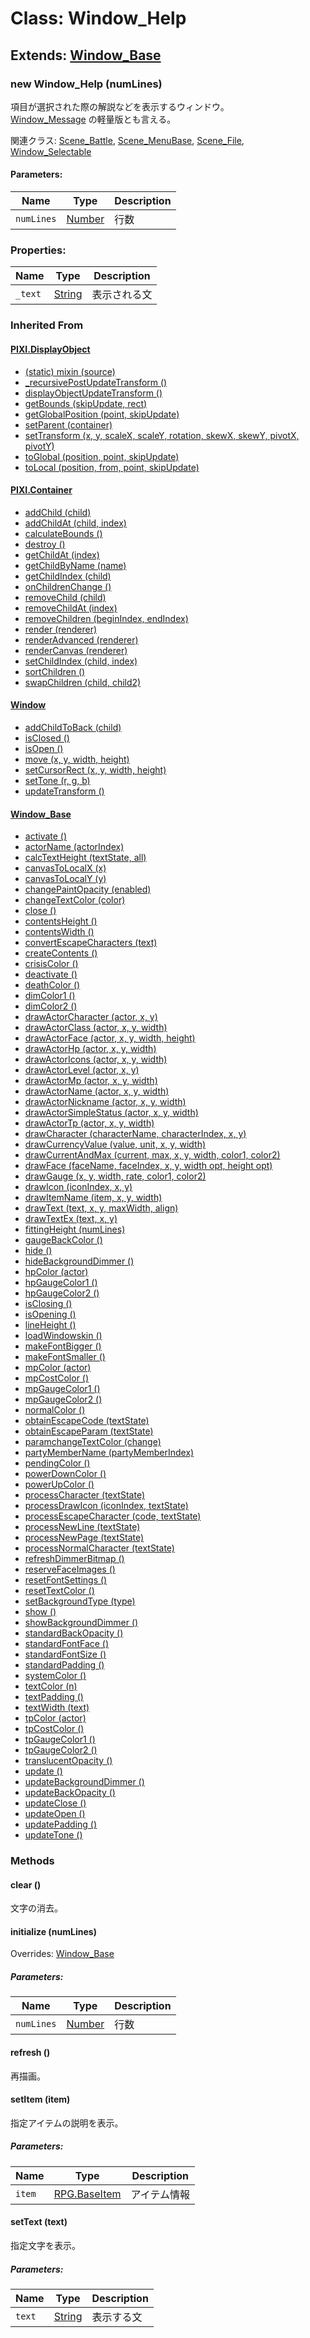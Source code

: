 # Class: Window_Help

## Extends: [Window_Base](Window_Base.md)

### new Window_Help (numLines)

項目が選択された際の解説などを表示するウィンドウ。<br />
[Window_Message](Window_Message.md) の軽量版とも言える。

関連クラス: [Scene_Battle](Scene_Battle.md), [Scene_MenuBase](Scene_MenuBase.md), [Scene_File](Scene_File.md), [Window_Selectable](Window_Selectable.md)

#### Parameters:

| Name       | Type                | Description |
| ---------- | ------------------- | ----------- |
| `numLines` | [Number](Number.md) | 行数        |

### Properties:

| Name    | Type                | Description  |
| ------- | ------------------- | ------------ |
| `_text` | [String](String.md) | 表示される文 |

### Inherited From

#### [PIXI.DisplayObject](PIXI.DisplayObject.md)

- [(static) mixin (source)](PIXI.DisplayObject.md#static-mixin-source)
- [\_recursivePostUpdateTransform ()](PIXI.DisplayObject.md#_recursivepostupdatetransform-)
- [displayObjectUpdateTransform ()](PIXI.DisplayObject.md#displayobjectupdatetransform-)
- [getBounds (skipUpdate, rect)](PIXI.DisplayObject.md#getbounds-skipupdate-rect--pixirectangle)
- [getGlobalPosition (point, skipUpdate)](PIXI.DisplayObject.md#getglobalposition-point-skipupdate--pixipoint)
- [setParent (container)](PIXI.DisplayObject.md#setparent-container--pixicontainer)
- [setTransform (x, y, scaleX, scaleY, rotation, skewX, skewY, pivotX, pivotY)](PIXI.DisplayObject.md#settransform-x-y-scalex-scaley-rotation-skewx-skewy-pivotx-pivoty--pixidisplayobject)
- [toGlobal (position, point, skipUpdate)](PIXI.DisplayObject.md#toglobal-position-point-skipupdate--pixipoint)
- [toLocal (position, from, point, skipUpdate)](PIXI.DisplayObject.md#tolocal-position-from-point-skipupdate--pixipoint)

#### [PIXI.Container](PIXI.Container.md)

- [addChild (child) ](PIXI.Container.md#addchild-child--pixidisplayobject)
- [addChildAt (child, index)](PIXI.Container.md#addchildat-child-index--pixidisplayobject)
- [calculateBounds ()](PIXI.Container.md#calculatebounds-)
- [destroy ()](PIXI.Container.md#destroy-)
- [getChildAt (index)](PIXI.Container.md#getchildat-index--pixidisplayobject)
- [getChildByName (name)](PIXI.Container.md#getchildbyname-name--pixidisplayobject)
- [getChildIndex (child)](PIXI.Container.md#getchildindex-child--pixidisplayobject)
- [onChildrenChange ()](PIXI.Container.md#onchildrenchange-)
- [removeChild (child)](PIXI.Container.md#removechild-child--pixidisplayobject)
- [removeChildAt (index)](PIXI.Container.md#removechildat-index--pixidisplayobject)
- [removeChildren (beginIndex, endIndex)](PIXI.Container.md#removechildren-beginindex-endindex--arraypixidisplayobject)
- [render (renderer)](PIXI.Container.md#render-renderer)
- [renderAdvanced (renderer)](PIXI.Container.md#renderadvanced-renderer)
- [renderCanvas (renderer)](PIXI.Container.md#rendercanvas-renderer)
- [setChildIndex (child, index)](PIXI.Container.md#setchildindex-child-index)
- [sortChildren ()](PIXI.Container.md#sortchildren-)
- [swapChildren (child, child2)](PIXI.Container.md#swapchildren-child-child2)

#### [Window](Window.md)

- [addChildToBack (child)](Window.md#addchildtoback-child--object)
- [isClosed ()](Window.md#isclosed---boolean)
- [isOpen ()](Window.md#isopen---boolean)
- [move (x, y, width, height)](Window.md#move-x-y-width-height)
- [setCursorRect (x, y, width, height)](Window.md#setcursorrect-x-y-width-height)
- [setTone (r, g, b)](Window.md#settone-r-g-b)
- [updateTransform ()](Window.md#updatetransform-)

#### [Window_Base](Window_Base.md)

- [activate ()](Window_Base.md#activate-)
- [actorName (actorIndex)](Window_Base.md#actorname-actorindex--string)
- [calcTextHeight (textState, all)](Window_Base.md#calctextheight-textstate-all--number)
- [canvasToLocalX (x)](Window_Base.md#canvastolocalx-x--number)
- [canvasToLocalY (y)](Window_Base.md#canvastolocaly-y--number)
- [changePaintOpacity (enabled)](Window_Base.md#changepaintopacity-enabled)
- [changeTextColor (color)](Window_Base.md#changetextcolor-color)
- [close ()](Window_Base.md#close-)
- [contentsHeight ()](Window_Base.md#contentsheight---number)
- [contentsWidth ()](Window_Base.md#contentswidth---number)
- [convertEscapeCharacters (text)](Window_Base.md#convertescapecharacters-text--string)
- [createContents ()](Window_Base.md#createcontents-)
- [crisisColor ()](Window_Base.md#crisiscolor---mvcsscolor)
- [deactivate ()](Window_Base.md#deactivate-)
- [deathColor ()](Window_Base.md#deathcolor---mvcsscolor)
- [dimColor1 ()](Window_Base.md#dimcolor1---mvcsscolor)
- [dimColor2 ()](Window_Base.md#dimcolor2---mvcsscolor)
- [drawActorCharacter (actor, x, y)](Window_Base.md#drawactorcharacter-actor-x-y)
- [drawActorClass (actor, x, y, width)](Window_Base.md#drawactorclass-actor-x-y-width)
- [drawActorFace (actor, x, y, width, height)](Window_Base.md#drawactorface-actor-x-y-width-height)
- [drawActorHp (actor, x, y, width)](Window_Base.md#drawactorhp-actor-x-y-width)
- [drawActorIcons (actor, x, y, width)](Window_Base.md#drawactoricons-actor-x-y-width)
- [drawActorLevel (actor, x, y)](Window_Base.md#drawactorlevel-actor-x-y)
- [drawActorMp (actor, x, y, width)](Window_Base.md#drawactormp-actor-x-y-width)
- [drawActorName (actor, x, y, width)](Window_Base.md#drawactorname-actor-x-y-width)
- [drawActorNickname (actor, x, y, width)](Window_Base.md#drawactornickname-actor-x-y-width)
- [drawActorSimpleStatus (actor, x, y, width)](Window_Base.md#drawactorsimplestatus-actor-x-y-width)
- [drawActorTp (actor, x, y, width)](Window_Base.md#drawactortp-actor-x-y-width)
- [drawCharacter (characterName, characterIndex, x, y)](Window_Base.md#drawcharacter-charactername-characterindex-x-y)
- [drawCurrencyValue (value, unit, x, y, width)](Window_Base.md#drawcurrencyvalue-value-unit-x-y-width)
- [drawCurrentAndMax (current, max, x, y, width, color1, color2)](Window_Base.md#md#drawcurrentandmax-current-max-x-y-width-color1-color2)
- [drawFace (faceName, faceIndex, x, y, width opt, height opt)](Window_Base.md#drawface-facename-faceindex-x-y-width-opt-height-opt)
- [drawGauge (x, y, width, rate, color1, color2)](Window_Base.md#drawgauge-x-y-width-rate-color1-color2)
- [drawIcon (iconIndex, x, y)](Window_Base.md#drawicon-iconindex-x-y)
- [drawItemName (item, x, y, width)](Window_Base.md#drawitemname-item-x-y-width)
- [drawText (text, x, y, maxWidth, align)](Window_Base.md#drawtext-text-x-y-maxwidth-align)
- [drawTextEx (text, x, y)](Window_Base.md#drawtextex-text-x-y--number)
- [fittingHeight (numLines)](Window_Base.md#fittingheight-numlines--number)
- [gaugeBackColor ()](Window_Base.md#gaugebackcolor---mvcsscolor)
- [hide ()](Window_Base.md#hide-)
- [hideBackgroundDimmer ()](Window_Base.md#hidebackgrounddimmer-)
- [hpColor (actor)](Window_Base.md#hpcolor-actor--mvcsscolor)
- [hpGaugeColor1 ()](Window_Base.md#hpgaugecolor1---mvcsscolor)
- [hpGaugeColor2 ()](Window_Base.md#hpgaugecolor2---mvcsscolor)
- [isClosing ()](Window_Base.md#isclosing---boolean)
- [isOpening ()](Window_Base.md#isopening---boolean)
- [lineHeight ()](Window_Base.md#lineheight---number)
- [loadWindowskin ()](Window_Base.md#loadwindowskin-)
- [makeFontBigger ()](Window_Base.md#makefontbigger-)
- [makeFontSmaller ()](Window_Base.md#makefontsmaller-)
- [mpColor (actor)](Window_Base.md#mpcolor-actor--mvcsscolor)
- [mpCostColor ()](Window_Base.md#mpcostcolor---mvcsscolor)
- [mpGaugeColor1 ()](Window_Base.md#mpgaugecolor1---mvcsscolor)
- [mpGaugeColor2 ()](Window_Base.md#mpgaugecolor2---mvcsscolor)
- [normalColor ()](Window_Base.md#normalcolor---mvcsscolor)
- [obtainEscapeCode (textState)](Window_Base.md#obtainescapecode-textstate)
- [obtainEscapeParam (textState)](Window_Base.md#obtainescapeparam-textstate--numberstring)
- [paramchangeTextColor (change)](Window_Base.md#paramchangetextcolor-change--mvcsscolor)
- [partyMemberName (partyMemberIndex)](Window_Base.md#partymembername-partymemberindex--string)
- [pendingColor ()](Window_Base.md#pendingcolor---mvcsscolor)
- [powerDownColor ()](Window_Base.md#powerdowncolor---mvcsscolor)
- [powerUpColor ()](Window_Base.md#powerupcolor---mvcsscolor)
- [processCharacter (textState)](Window_Base.md#processcharacter-textstate)
- [processDrawIcon (iconIndex, textState)](Window_Base.md#processdrawicon-iconindex-textstate)
- [processEscapeCharacter (code, textState)](Window_Base.md#processescapecharacter-code-textstate)
- [processNewLine (textState)](Window_Base.md#processnewline-textstate)
- [processNewPage (textState)](Window_Base.md#processnewpage-textstate)
- [processNormalCharacter (textState)](Window_Base.md#processnormalcharacter-textstate)
- [refreshDimmerBitmap ()](Window_Base.md#refreshdimmerbitmap-)
- [reserveFaceImages ()](Window_Base.md#reservefaceimages-)
- [resetFontSettings ()](Window_Base.md#resetfontsettings-)
- [resetTextColor ()](Window_Base.md#resettextcolor-)
- [setBackgroundType (type)](Window_Base.md#setbackgroundtype-type)
- [show ()](Window_Base.md#show-)
- [showBackgroundDimmer ()](Window_Base.md#showbackgrounddimmer-)
- [standardBackOpacity ()](Window_Base.md#standardbackopacity---number)
- [standardFontFace ()](Window_Base.md#standardfontface---string)
- [standardFontSize ()](Window_Base.md#standardfontsize---number)
- [standardPadding ()](Window_Base.md#standardpadding---number)
- [systemColor ()](Window_Base.md#systemcolor---mvcsscolor)
- [textColor (n)](Window_Base.md#textcolor-n--mvcsscolor)
- [textPadding ()](Window_Base.md#textpadding---number)
- [textWidth (text)](Window_Base.md#textwidth-text--number)
- [tpColor (actor)](Window_Base.md#tpcolor-actor--mvcsscolor)
- [tpCostColor ()](Window_Base.md#tpcostcolor---mvcsscolor)
- [tpGaugeColor1 ()](Window_Base.md#tpgaugecolor1---mvcsscolor)
- [tpGaugeColor2 ()](Window_Base.md#tpgaugecolor2---mvcsscolor)
- [translucentOpacity ()](Window_Base.md#translucentopacity---number)
- [update ()](Window_Base.md#update-)
- [updateBackgroundDimmer ()](Window_Base.md#updatebackgrounddimmer-)
- [updateBackOpacity ()](Window_Base.md#updatebackopacity-)
- [updateClose ()](Window_Base.md#updateclose-)
- [updateOpen ()](Window_Base.md#updateopen-)
- [updatePadding ()](Window_Base.md#updatepadding-)
- [updateTone ()](Window_Base.md#updatetone-)

### Methods

#### clear ()

文字の消去。

#### initialize (numLines)

Overrides: [Window_Base](Window_Base.md#initialize-x-y-width-height)

##### Parameters:

| Name       | Type                | Description |
| ---------- | ------------------- | ----------- |
| `numLines` | [Number](Number.md) | 行数        |

#### refresh ()

再描画。

#### setItem (item)

指定アイテムの説明を表示。

##### Parameters:

| Name   | Type                            | Description  |
| ------ | ------------------------------- | ------------ |
| `item` | [RPG.BaseItem](RPG.BaseItem.md) | アイテム情報 |

#### setText (text)

指定文字を表示。

##### Parameters:

| Name   | Type                | Description |
| ------ | ------------------- | ----------- |
| `text` | [String](String.md) | 表示する文  |
